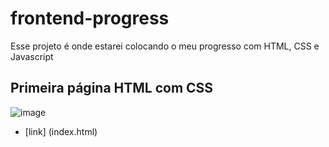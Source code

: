 # frontend-progress
Esse projeto é onde estarei colocando o meu progresso com HTML, CSS e Javascript

## Primeira página HTML com CSS
![image](https://user-images.githubusercontent.com/102394331/160255973-95474e6e-959b-4cf2-92a6-8c349db2d1ab.png)

- [link] (index.html)
